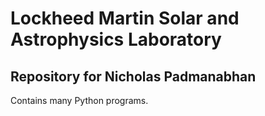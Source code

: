 # Lockheed Martin Solar and Astrophysics Laboratory
## Repository for Nicholas Padmanabhan
Contains many Python programs.
